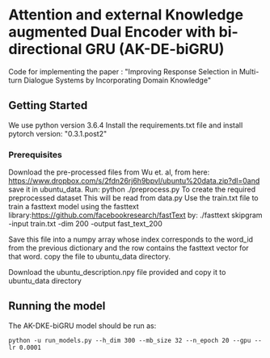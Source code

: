 # Attention and external Knowledge augmented Dual Encoder with bi-directional GRU (AK-DE-biGRU)

Code for implementing the paper : "Improving Response Selection in Multi-turn Dialogue Systems by Incorporating Domain Knowledge" 

## Getting Started

We use python version 3.6.4
Install the requirements.txt file and install pytorch version: "0.3.1.post2"

### Prerequisites

Download the pre-processed files from Wu et. al, from here: https://www.dropbox.com/s/2fdn26rj6h9bpvl/ubuntu%20data.zip?dl=0and save it in ubuntu_data.
Run: python ./preprocess.py
To create the required preprocessed dataset
This will be read from data.py
Use the train.txt file to train a fasttext model using the fasttext library:https://github.com/facebookresearch/fastText by:
./fasttext skipgram -input train.txt -dim 200 -output fast_text_200

Save this file into a numpy array whose index corresponds to the word_id from the previous dictionary and the row contains the fasttext vector for that word.
copy the file to ubuntu_data directory.

Download the ubuntu_description.npy file provided and copy it to ubuntu_data directory

## Running the model

The AK-DKE-biGRU model should be run as:
```
python -u run_models.py --h_dim 300 --mb_size 32 --n_epoch 20 --gpu --lr 0.0001
```
